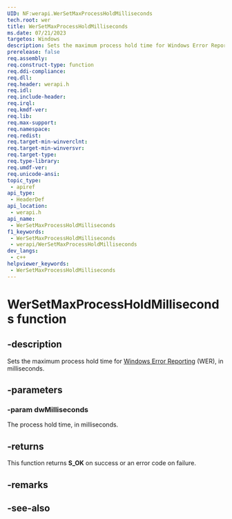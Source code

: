 ```yaml
---
UID: NF:werapi.WerSetMaxProcessHoldMilliseconds
tech.root: wer
title: WerSetMaxProcessHoldMilliseconds
ms.date: 07/21/2023
targetos: Windows
description: Sets the maximum process hold time for Windows Error Reporting (WER), in milliseconds.
prerelease: false
req.assembly: 
req.construct-type: function
req.ddi-compliance: 
req.dll: 
req.header: werapi.h
req.idl: 
req.include-header: 
req.irql: 
req.kmdf-ver: 
req.lib: 
req.max-support: 
req.namespace: 
req.redist: 
req.target-min-winverclnt: 
req.target-min-winversvr: 
req.target-type: 
req.type-library: 
req.umdf-ver: 
req.unicode-ansi: 
topic_type:
 - apiref
api_type:
 - HeaderDef
api_location:
 - werapi.h
api_name:
 - WerSetMaxProcessHoldMilliseconds
f1_keywords:
 - WerSetMaxProcessHoldMilliseconds
 - werapi/WerSetMaxProcessHoldMilliseconds
dev_langs:
 - c++
helpviewer_keywords:
 - WerSetMaxProcessHoldMilliseconds
---
```


# WerSetMaxProcessHoldMilliseconds function

## -description

Sets the maximum process hold time for [Windows Error Reporting](../_wer/index.md) (WER), in milliseconds.

## -parameters

### -param dwMilliseconds

The process hold time, in milliseconds.

## -returns

This function returns **S_OK** on success or an error code on failure.

## -remarks

## -see-also
